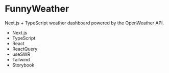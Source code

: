 # FunnyWeather
 Next.js + TypeScript weather dashboard powered by the OpenWeather API.

- Next.js
- TypeScript
- React
- ReactQuery
- useSWR
- Tailwind
- Storybook
